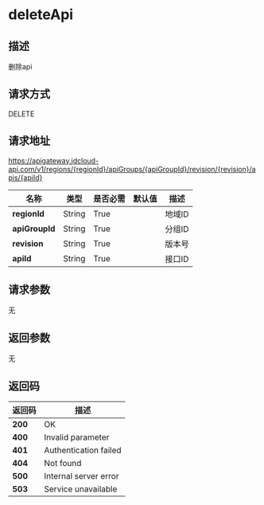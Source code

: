 # deleteApi


## 描述
删除api

## 请求方式
DELETE

## 请求地址
https://apigateway.jdcloud-api.com/v1/regions/{regionId}/apiGroups/{apiGroupId}/revision/{revision}/apis/{apiId}

|名称|类型|是否必需|默认值|描述|
|---|---|---|---|---|
|**regionId**|String|True| |地域ID|
|**apiGroupId**|String|True| |分组ID|
|**revision**|String|True| |版本号|
|**apiId**|String|True| |接口ID|

## 请求参数
无


## 返回参数
无


## 返回码
|返回码|描述|
|---|---|
|**200**|OK|
|**400**|Invalid parameter|
|**401**|Authentication failed|
|**404**|Not found|
|**500**|Internal server error|
|**503**|Service unavailable|
